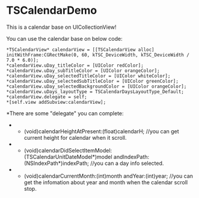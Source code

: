 # TSCalendarDemo

This is a calendar base on UICollectionView!

   You can use the calendar base on below code:
    
    *TSCalendarView* calendarView = [[TSCalendarView alloc] initWithFrame:CGRectMake(0, 60, kTSC_DeviceWidth, kTSC_DeviceWidth / 7.0 * 6.0)];
    *calendarView.uDay_titleColor = [UIColor redColor];
    *calendarView.uDay_subTitleColor = [UIColor orangeColor];
    *calendarView.uDay_selectedTitleColor = [UIColor whiteColor];
    *calendarView.uDay_selectedSubTitleColor = [UIColor greenColor];
    *calendarView.uDay_selectedBackgroundColor = [UIColor orangeColor];
    *calendarView.uDays_layoutType = TSCalendarDaysLayoutType_Default; 
    *calendarView.delegate = self;
    *[self.view addSubview:calendarView];
*There are some "delegate" you can complete:
* - (void)calendarHeightAtPresent:(float)calendarH;   //you can get current height for calendar when it scroll.
* - (void)calendarDidSelectItemModel:(TSCalendarUnitDateModel*)model andIndexPath:(NSIndexPath*)indexPath; //you can a day info selected.
* - (void)calendarCurrentMonth:(int)month andYear:(int)year;    //you can get the infomation about year and month when the calendar scroll stop.
